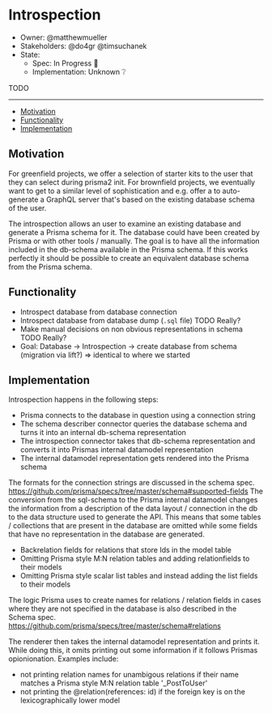 # Introspection

- Owner: @matthewmueller 
- Stakeholders: @do4gr @timsuchanek
- State: 
  - Spec: In Progress 🚧
  - Implementation: Unknown ❔
  
TODO

---

<!-- START doctoc generated TOC please keep comment here to allow auto update -->
<!-- DON'T EDIT THIS SECTION, INSTEAD RE-RUN doctoc TO UPDATE -->


- [Motivation](#motivation)
- [Functionality](#functionality)
- [Implementation](#implementation)

<!-- END doctoc generated TOC please keep comment here to allow auto update -->

## Motivation

For greenfield projects, we offer a selection of starter kits to the user that they can select during prisma2 init. For brownfield projects, we eventually want to get to a similar level of sophistication and e.g. offer a to auto-generate a GraphQL server that's based on the existing database schema of the user.

The introspection allows an user to examine an existing database and generate a Prisma schema for it. The database could have been created by Prisma or with other tools / manually. The goal is to have all the information included in the db-schema available in the Prisma schema. If this works perfectly it should be possible to create an equivalent database schema from the Prisma schema. 

## Functionality

- Introspect database from database connection
- Introspect database from database dump (`.sql` file) TODO Really?
- Make manual decisions on non obvious representations in schema TODO Really?
- Goal: Database -> Introspection -> create database from schema (migration via lift?) => identical to where we started

## Implementation

Introspection happens in the following steps:

* Prisma connects to the database in question using a connection string
* The schema describer connector queries the database schema and turns it into an internal db-schema representation
* The introspection connector takes that db-schema representation and converts it into Prismas internal datamodel representation
* The internal datamodel representation gets rendered into the Prisma schema

The formats for the connection strings are discussed in the schema spec. https://github.com/prisma/specs/tree/master/schema#supported-fields
The conversion from the sql-schema to the Prisma internal datamodel changes the information from a description of the data layout / connection in the db to the data structure used to generate the API. This means that some tables / collections that are present in the database are omitted while some fields that have no representation in the database are generated. 

* Backrelation fields for relations that store Ids in the model table
* Omitting Prisma style M:N relation tables and adding relationfields to their models
* Omitting Prisma style scalar list tables and instead adding the list fields to their models

The logic Prisma uses to create names for relations / relation fields in cases where they are not specified in the database is also described in the Schema spec. https://github.com/prisma/specs/tree/master/schema#relations

The renderer then takes the internal datamodel representation and prints it. While doing this, it omits printing out some information if it follows Prismas opionionation. Examples include:

* not printing relation names for unambigous relations if their name matches a Prisma style M:N relation table '_PostToUser'
* not printing the @relation(references: id) if the foreign key is on the lexicographically lower model
